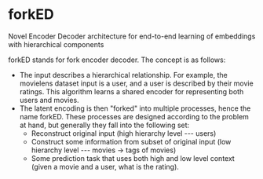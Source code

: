 # forkED

Novel Encoder Decoder architecture for end-to-end learning of embeddings with hierarchical components

forkED stands for fork encoder decoder. The concept is as follows:

- The input describes a hierarchical relationship. For example, the movielens dataset input is a user, and a user is described by their movie ratings. This algorithm learns a shared encoder for representing both users and movies.
- The latent encoding is then "forked" into multiple processes, hence the name forkED. These processes are designed according to the problem at hand, but generally they fall into the following set: 
  - Reconstruct original input (high hierarchy level --- users)
  - Construct some information from subset of original input (low hierarchy level --- movies -> tags of movies)
  - Some prediction task that uses both high and low level context (given a movie and a user, what is the rating).
